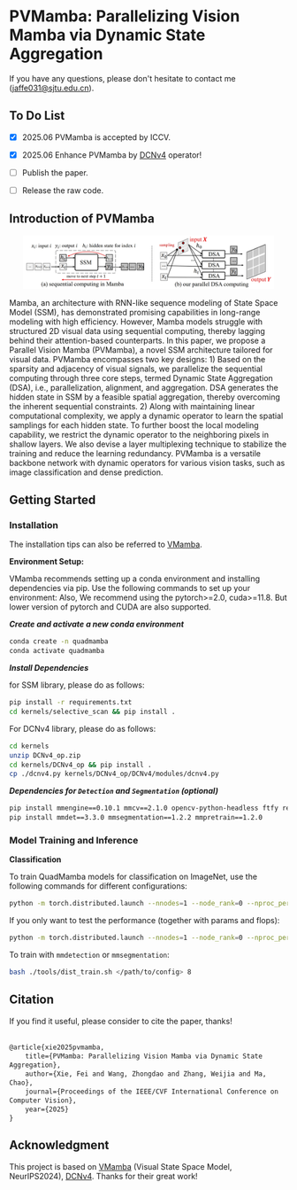# PVMamba: Parallelizing Vision Mamba via Dynamic State Aggregation

If you have any questions, please don't hesitate to contact me  (jaffe031@sjtu.edu.cn). 

## To Do List

- [x] 2025.06 PVMamba is accepted by ICCV.
- [x] 2025.06 Enhance PVMamba by [DCNv4](https://arxiv.org/pdf/2211.05778) operator!
- [ ] Publish the paper. 
- [ ] Release the raw code. 


## Introduction of PVMamba

<p align="center">
<img src="assets/pvmamba1.png", width="90%">
</p>

Mamba, an architecture with RNN-like sequence modeling of State Space Model (SSM), has demonstrated promising capabilities in long-range modeling with high efficiency. However, Mamba models struggle with structured 2D visual data using sequential computing, thereby lagging behind their attention-based counterparts. In this paper, we propose a Parallel Vision Mamba (PVMamba), a novel SSM architecture tailored for visual data. PVMamba encompasses two key designs: 1) Based on the sparsity and adjacency of visual signals, we parallelize the sequential computing through three core steps, termed Dynamic State Aggregation (DSA), i.e., parallelization, alignment, and aggregation. DSA generates the hidden state in SSM by a feasible spatial aggregation, thereby overcoming the inherent sequential constraints. 2) Along with maintaining linear computational complexity, we apply a dynamic operator to learn the spatial samplings for each hidden state. To further boost the local modeling capability, we restrict the dynamic operator to the neighboring pixels in shallow layers. We also devise a layer multiplexing technique to stabilize the training and reduce the learning redundancy. PVMamba is a versatile backbone network with dynamic operators for various vision tasks, such as image classification and dense prediction.

## Getting Started

### Installation

The installation tips can also be referred to [VMamba](https://github.com/MzeroMiko/VMamba/tree/main). 

**Environment Setup:**

VMamba recommends setting up a conda environment and installing dependencies via pip. Use the following commands to set up your environment:
Also, We recommend using the pytorch>=2.0, cuda>=11.8. But lower version of pytorch and CUDA are also supported.

***Create and activate a new conda environment***

```bash
conda create -n quadmamba
conda activate quadmamba
```

***Install Dependencies***

for SSM library, please do as follows:

```bash
pip install -r requirements.txt
cd kernels/selective_scan && pip install .
```
For DCNv4 library, please do as follows:

```bash
cd kernels
unzip DCNv4_op.zip
cd kernels/DCNv4_op && pip install .
cp ./dcnv4.py kernels/DCNv4_op/DCNv4/modules/dcnv4.py
```

***Dependencies for `Detection` and `Segmentation` (optional)***

```bash
pip install mmengine==0.10.1 mmcv==2.1.0 opencv-python-headless ftfy regex
pip install mmdet==3.3.0 mmsegmentation==1.2.2 mmpretrain==1.2.0
```

### Model Training and Inference

**Classification**

To train QuadMamba models for classification on ImageNet, use the following commands for different configurations:

```bash
python -m torch.distributed.launch --nnodes=1 --node_rank=0 --nproc_per_node=8 --master_addr="127.0.0.1" --master_port=29501 main.py --cfg </path/to/config> --batch-size 128 --data-path </path/of/dataset> --output /tmp
```

If you only want to test the performance (together with params and flops):

```bash
python -m torch.distributed.launch --nnodes=1 --node_rank=0 --nproc_per_node=1 --master_addr="127.0.0.1" --master_port=29501 main.py --cfg </path/to/config> --batch-size 128 --data-path </path/of/dataset> --output /tmp --pretrained </path/of/checkpoint>
```


To train with `mmdetection` or `mmsegmentation`:
```bash
bash ./tools/dist_train.sh </path/to/config> 8
```

## Citation

If you find it useful, please consider to cite the paper, thanks!

```

@article{xie2025pvmamba,
    title={PVMamba: Parallelizing Vision Mamba via Dynamic State Aggregation},
    author={Xie, Fei and Wang, Zhongdao and Zhang, Weijia and Ma, Chao},
    journal={Proceedings of the IEEE/CVF International Conference on Computer Vision},
    year={2025}
}

```

## Acknowledgment

This project is based on [VMamba](https://github.com/MzeroMiko/VMamba/tree/main) (Visual State Space Model, NeurIPS2024), [DCNv4](https://arxiv.org/pdf/2211.05778). Thanks for their great work!


